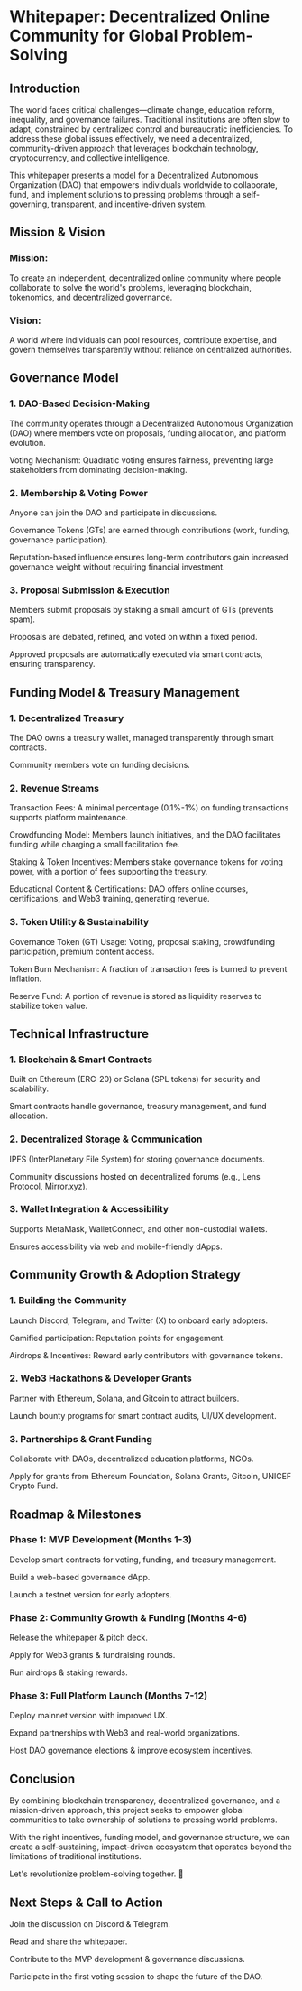 # Whitepaper: Decentralized Online Community for Global Problem-Solving

## Introduction

The world faces critical challenges—climate change, education reform, inequality, and governance failures. Traditional institutions are often slow to adapt, constrained by centralized control and bureaucratic inefficiencies. To address these global issues effectively, we need a decentralized, community-driven approach that leverages blockchain technology, cryptocurrency, and collective intelligence.

This whitepaper presents a model for a Decentralized Autonomous Organization (DAO) that empowers individuals worldwide to collaborate, fund, and implement solutions to pressing problems through a self-governing, transparent, and incentive-driven system.

## Mission & Vision

### Mission:

To create an independent, decentralized online community where people collaborate to solve the world's problems, leveraging blockchain, tokenomics, and decentralized governance.

### Vision:

A world where individuals can pool resources, contribute expertise, and govern themselves transparently without reliance on centralized authorities.

## Governance Model

### 1. DAO-Based Decision-Making

The community operates through a Decentralized Autonomous Organization (DAO) where members vote on proposals, funding allocation, and platform evolution.

Voting Mechanism: Quadratic voting ensures fairness, preventing large stakeholders from dominating decision-making.

### 2. Membership & Voting Power

Anyone can join the DAO and participate in discussions.

Governance Tokens (GTs) are earned through contributions (work, funding, governance participation).

Reputation-based influence ensures long-term contributors gain increased governance weight without requiring financial investment.

### 3. Proposal Submission & Execution

Members submit proposals by staking a small amount of GTs (prevents spam).

Proposals are debated, refined, and voted on within a fixed period.

Approved proposals are automatically executed via smart contracts, ensuring transparency.

## Funding Model & Treasury Management

### 1. Decentralized Treasury

The DAO owns a treasury wallet, managed transparently through smart contracts.

Community members vote on funding decisions.

### 2. Revenue Streams

Transaction Fees: A minimal percentage (0.1%-1%) on funding transactions supports platform maintenance.

Crowdfunding Model: Members launch initiatives, and the DAO facilitates funding while charging a small facilitation fee.

Staking & Token Incentives: Members stake governance tokens for voting power, with a portion of fees supporting the treasury.

Educational Content & Certifications: DAO offers online courses, certifications, and Web3 training, generating revenue.

### 3. Token Utility & Sustainability

Governance Token (GT) Usage: Voting, proposal staking, crowdfunding participation, premium content access.

Token Burn Mechanism: A fraction of transaction fees is burned to prevent inflation.

Reserve Fund: A portion of revenue is stored as liquidity reserves to stabilize token value.

## Technical Infrastructure

### 1. Blockchain & Smart Contracts

Built on Ethereum (ERC-20) or Solana (SPL tokens) for security and scalability.

Smart contracts handle governance, treasury management, and fund allocation.

### 2. Decentralized Storage & Communication

IPFS (InterPlanetary File System) for storing governance documents.

Community discussions hosted on decentralized forums (e.g., Lens Protocol, Mirror.xyz).

### 3. Wallet Integration & Accessibility

Supports MetaMask, WalletConnect, and other non-custodial wallets.

Ensures accessibility via web and mobile-friendly dApps.

## Community Growth & Adoption Strategy

### 1. Building the Community

Launch Discord, Telegram, and Twitter (X) to onboard early adopters.

Gamified participation: Reputation points for engagement.

Airdrops & Incentives: Reward early contributors with governance tokens.

### 2. Web3 Hackathons & Developer Grants

Partner with Ethereum, Solana, and Gitcoin to attract builders.

Launch bounty programs for smart contract audits, UI/UX development.

### 3. Partnerships & Grant Funding

Collaborate with DAOs, decentralized education platforms, NGOs.

Apply for grants from Ethereum Foundation, Solana Grants, Gitcoin, UNICEF Crypto Fund.

## Roadmap & Milestones

### Phase 1: MVP Development (Months 1-3)

Develop smart contracts for voting, funding, and treasury management.

Build a web-based governance dApp.

Launch a testnet version for early adopters.

### Phase 2: Community Growth & Funding (Months 4-6)

Release the whitepaper & pitch deck.

Apply for Web3 grants & fundraising rounds.

Run airdrops & staking rewards.

### Phase 3: Full Platform Launch (Months 7-12)

Deploy mainnet version with improved UX.

Expand partnerships with Web3 and real-world organizations.

Host DAO governance elections & improve ecosystem incentives.

## Conclusion

By combining blockchain transparency, decentralized governance, and a mission-driven approach, this project seeks to empower global communities to take ownership of solutions to pressing world problems.

With the right incentives, funding model, and governance structure, we can create a self-sustaining, impact-driven ecosystem that operates beyond the limitations of traditional institutions.

Let's revolutionize problem-solving together. 🚀

## Next Steps & Call to Action

Join the discussion on Discord & Telegram.

Read and share the whitepaper.

Contribute to the MVP development & governance discussions.

Participate in the first voting session to shape the future of the DAO. 